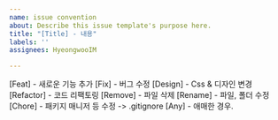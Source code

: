 ```yaml
---
name: issue convention
about: Describe this issue template's purpose here.
title: "[Title] - 내용"
labels: ''
assignees: HyeongwooIM

---
```


[Feat] - 새로운 기능 추가
[Fix]   - 버그 수정
[Design] - Css & 디자인 변경
[Refactor] - 코드 리팩토링
[Remove] - 파일 삭제
[Rename] - 파일, 폴더 수정
[Chore] - 패키지 매니저 등 수정 -> .gitignore
[Any] - 애매한 경우.

